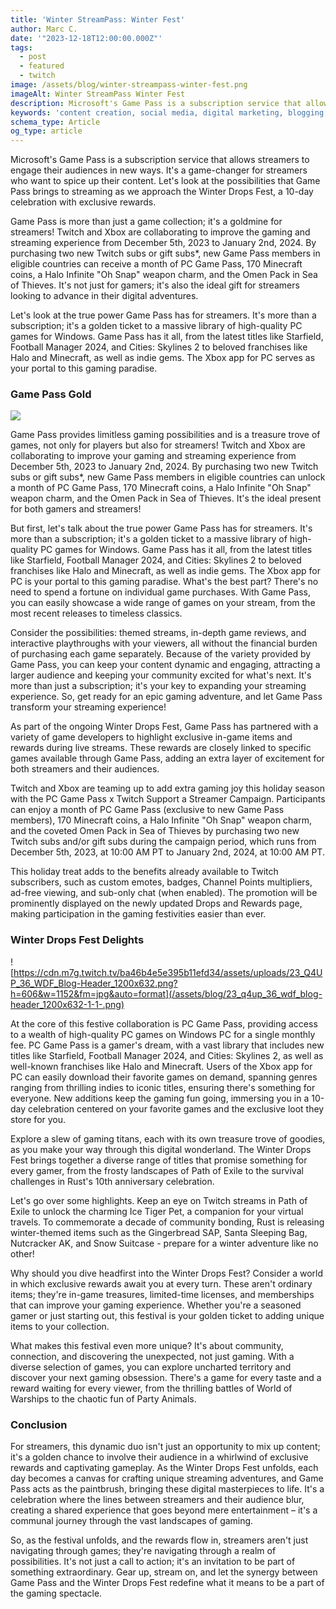 ```yaml
---
title: 'Winter StreamPass: Winter Fest'
author: Marc C.
date: '"2023-12-18T12:00:00.000Z"'
tags:
  - post
  - featured
  - twitch
image: /assets/blog/winter-streampass-winter-fest.png
imageAlt: Winter StreamPass Winter Fest
description: Microsoft's Game Pass is a subscription service that allows streamers to engage their audiences in new ways
keywords: 'content creation, social media, digital marketing, blogging, SEO, content strategy, social media marketing, online marketing'
schema_type: Article
og_type: article
---
```

Microsoft's Game Pass is a subscription service that allows streamers to engage their audiences in new ways. It's a game-changer for streamers who want to spice up their content. Let's look at the possibilities that Game Pass brings to streaming as we approach the Winter Drops Fest, a 10-day celebration with exclusive rewards.

Game Pass is more than just a game collection; it's a goldmine for streamers! Twitch and Xbox are collaborating to improve the gaming and streaming experience from December 5th, 2023 to January 2nd, 2024. By purchasing two new Twitch subs or gift subs*, new Game Pass members in eligible countries can receive a month of PC Game Pass, 170 Minecraft coins, a Halo Infinite "Oh Snap" weapon charm, and the Omen Pack in Sea of Thieves. It's not just for gamers; it's also the ideal gift for streamers looking to advance in their digital adventures.

Let's look at the true power Game Pass has for streamers. It's more than a subscription; it's a golden ticket to a massive library of high-quality PC games for Windows. Game Pass has it all, from the latest titles like Starfield, Football Manager 2024, and Cities: Skylines 2 to beloved franchises like Halo and Minecraft, as well as indie gems. The Xbox app for PC serves as your portal to this gaming paradise.

### Game Pass Gold

![](/assets/blog/gpg.png)

Game Pass provides limitless gaming possibilities and is a treasure trove of games, not only for players but also for streamers! Twitch and Xbox are collaborating to improve your gaming and streaming experience from December 5th, 2023 to January 2nd, 2024. By purchasing two new Twitch subs or gift subs*, new Game Pass members in eligible countries can unlock a month of PC Game Pass, 170 Minecraft coins, a Halo Infinite "Oh Snap" weapon charm, and the Omen Pack in Sea of Thieves. It's the ideal present for both gamers and streamers!

But first, let's talk about the true power Game Pass has for streamers. It's more than a subscription; it's a golden ticket to a massive library of high-quality PC games for Windows. Game Pass has it all, from the latest titles like Starfield, Football Manager 2024, and Cities: Skylines 2 to beloved franchises like Halo and Minecraft, as well as indie gems. The Xbox app for PC is your portal to this gaming paradise. What's the best part? There's no need to spend a fortune on individual game purchases. With Game Pass, you can easily showcase a wide range of games on your stream, from the most recent releases to timeless classics.

Consider the possibilities: themed streams, in-depth game reviews, and interactive playthroughs with your viewers, all without the financial burden of purchasing each game separately. Because of the variety provided by Game Pass, you can keep your content dynamic and engaging, attracting a larger audience and keeping your community excited for what's next. It's more than just a subscription; it's your key to expanding your streaming experience. So, get ready for an epic gaming adventure, and let Game Pass transform your streaming experience!

As part of the ongoing Winter Drops Fest, Game Pass has partnered with a variety of game developers to highlight exclusive in-game items and rewards during live streams. These rewards are closely linked to specific games available through Game Pass, adding an extra layer of excitement for both streamers and their audiences.

Twitch and Xbox are teaming up to add extra gaming joy this holiday season with the PC Game Pass x Twitch Support a Streamer Campaign. Participants can enjoy a month of PC Game Pass (exclusive to new Game Pass members), 170 Minecraft coins, a Halo Infinite "Oh Snap" weapon charm, and the coveted Omen Pack in Sea of Thieves by purchasing two new Twitch subs and/or gift subs during the campaign period, which runs from December 5th, 2023, at 10:00 AM PT to January 2nd, 2024, at 10:00 AM PT.

This holiday treat adds to the benefits already available to Twitch subscribers, such as custom emotes, badges, Channel Points multipliers, ad-free viewing, and sub-only chat (when enabled). The promotion will be prominently displayed on the newly updated Drops and Rewards page, making participation in the gaming festivities easier than ever.

### Winter Drops Fest Delights

![https://cdn.m7g.twitch.tv/ba46b4e5e395b11efd34/assets/uploads/23_Q4UP_36_WDF_Blog-Header_1200x632.png?h=606&w=1152&fm=jpg&auto=format](/assets/blog/23_q4up_36_wdf_blog-header_1200x632-1-1-.png)

At the core of this festive collaboration is PC Game Pass, providing access to a wealth of high-quality PC games on Windows PC for a single monthly fee. PC Game Pass is a gamer's dream, with a vast library that includes new titles like Starfield, Football Manager 2024, and Cities: Skylines 2, as well as well-known franchises like Halo and Minecraft. Users of the Xbox app for PC can easily download their favorite games on demand, spanning genres ranging from thrilling indies to iconic titles, ensuring there's something for everyone. New additions keep the gaming fun going, immersing you in a 10-day celebration centered on your favorite games and the exclusive loot they store for you. 

Explore a slew of gaming titans, each with its own treasure trove of goodies, as you make your way through this digital wonderland. The Winter Drops Fest brings together a diverse range of titles that promise something for every gamer, from the frosty landscapes of Path of Exile to the survival challenges in Rust's 10th anniversary celebration.

Let's go over some highlights. Keep an eye on Twitch streams in Path of Exile to unlock the charming Ice Tiger Pet, a companion for your virtual travels. To commemorate a decade of community bonding, Rust is releasing winter-themed items such as the Gingerbread SAP, Santa Sleeping Bag, Nutcracker AK, and Snow Suitcase - prepare for a winter adventure like no other!

Why should you dive headfirst into the Winter Drops Fest? Consider a world in which exclusive rewards await you at every turn. These aren't ordinary items; they're in-game treasures, limited-time licenses, and memberships that can improve your gaming experience. Whether you're a seasoned gamer or just starting out, this festival is your golden ticket to adding unique items to your collection.

What makes this festival even more unique? It's about community, connection, and discovering the unexpected, not just gaming. With a diverse selection of games, you can explore uncharted territory and discover your next gaming obsession. There's a game for every taste and a reward waiting for every viewer, from the thrilling battles of World of Warships to the chaotic fun of Party Animals.

### Conclusion

For streamers, this dynamic duo isn't just an opportunity to mix up content; it's a golden chance to involve their audience in a whirlwind of exclusive rewards and captivating gameplay. As the Winter Drops Fest unfolds, each day becomes a canvas for crafting unique streaming adventures, and Game Pass acts as the paintbrush, bringing these digital masterpieces to life. It's a celebration where the lines between streamers and their audience blur, creating a shared experience that goes beyond mere entertainment – it's a communal journey through the vast landscapes of gaming.

So, as the festival unfolds, and the rewards flow in, streamers aren't just navigating through games; they're navigating through a realm of possibilities. It's not just a call to action; it's an invitation to be part of something extraordinary. Gear up, stream on, and let the synergy between Game Pass and the Winter Drops Fest redefine what it means to be a part of the gaming spectacle.
